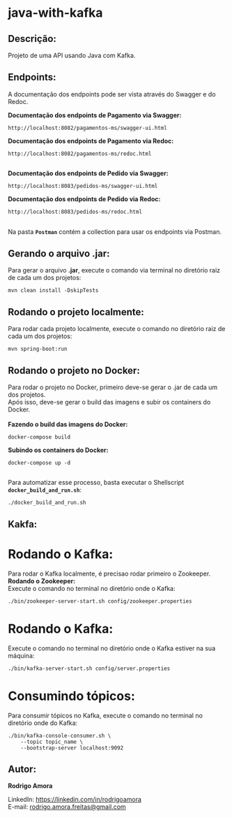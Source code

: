 # java-with-kafka
Descrição:
----------
Projeto de uma API usando Java com Kafka.

Endpoints:
----------
A documentação dos endpoints pode ser vista através do Swagger e do Redoc.<br>

<b>Documentação dos endpoints de Pagamento via Swagger:</b>
```shell script
http://localhost:8082/pagamentos-ms/swagger-ui.html
```

<b>Documentação dos endpoints de Pagamento via Redoc:</b>
```shell script
http://localhost:8082/pagamentos-ms/redoc.html
```

##

<b>Documentação dos endpoints de Pedido via Swagger:</b>
```shell script
http://localhost:8083/pedidos-ms/swagger-ui.html
```

<b>Documentação dos endpoints de Pedido via Redoc:</b>
```shell script
http://localhost:8083/pedidos-ms/redoc.html
```

##
Na pasta <b>`Postman`</b> contém a collection para usar os endpoints via Postman.

Gerando o arquivo .jar:
-----------------------
Para gerar o arquivo <b>.jar</b>, execute o comando via terminal no diretório raiz de cada um dos projetos:
```shell script
mvn clean install -DskipTests
```

Rodando o projeto localmente:
-----------------------------
Para rodar cada projeto localmente, execute o comando no diretório raiz de cada um dos projetos:
```shell script
mvn spring-boot:run
```

Rodando o projeto no Docker:
----------------------------
Para rodar o projeto no Docker, primeiro deve-se gerar o .jar de cada um dos projetos.<br>
Após isso, deve-se gerar o build das imagens e subir os containers do Docker.<br><br>
<b>Fazendo o build das imagens do Docker:</b>
```shell script
docker-compose build
```

<b>Subindo os containers do Docker:</b>
```shell script
docker-compose up -d
```

##
Para automatizar esse processo, basta executar o Shellscript <b>`docker_build_and_run.sh`</b>:
```shell script
./docker_build_and_run.sh
```

Kakfa:
------
# Rodando o Kafka:

Para rodar o Kafka localmente, é precisao rodar primeiro o Zookeeper.<br>
<b>Rodando o Zookeeper:</b><br>
Execute o comando no terminal no diretório onde o Kafka:
```shell script
./bin/zookeeper-server-start.sh config/zookeeper.properties
```

# Rodando o Kafka:
Execute o comando no terminal no diretório onde o Kafka estiver na sua máquina:
```shell script
./bin/kafka-server-start.sh config/server.properties
```
##
# Consumindo tópicos:
Para consumir tópicos no Kafka, execute o comando no terminal no diretório onde do Kafka:
```shell script
./bin/kafka-console-consumer.sh \
	--topic topic_name \
	--bootstrap-server localhost:9092
```

Autor:
------
<b>Rodrigo Amora</b>

LinkedIn: https://linkedin.com/in/rodrigoamora <br>
E-mail: rodrigo.amora.freitas@gmail.com
